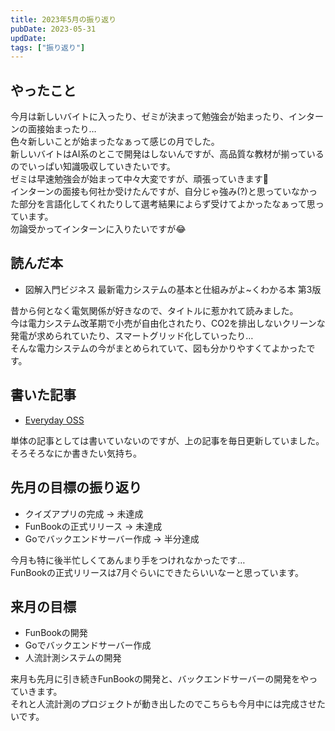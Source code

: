 ```yaml
---
title: 2023年5月の振り返り
pubDate: 2023-05-31
updDate: 
tags: ["振り返り"]
---
```


## やったこと

今月は新しいバイトに入ったり、ゼミが決まって勉強会が始まったり、インターンの面接始まったり…  
色々新しいことが始まったなぁって感じの月でした。  
新しいバイトはAI系のとこで開発はしないんですが、高品質な教材が揃っているのでいっぱい知識吸収していきたいです。  
ゼミは早速勉強会が始まって中々大変ですが、頑張っていきます💪  
インターンの面接も何社か受けたんですが、自分じゃ強み(?)と思っていなかった部分を言語化してくれたりして選考結果によらず受けてよかったなぁって思っています。  
勿論受かってインターンに入りたいですが😂  

## 読んだ本

- 図解入門ビジネス 最新電力システムの基本と仕組みがよ~くわかる本 第3版

昔から何となく電気関係が好きなので、タイトルに惹かれて読みました。  
今は電力システム改革期で小売が自由化されたり、CO2を排出しないクリーンな発電が求められていたり、スマートグリッド化していったり…  
そんな電力システムの今がまとめられていて、図も分かりやすくてよかったです。  

## 書いた記事

- [Everyday OSS](https://yashikota.com/blog/oss)

単体の記事としては書いていないのですが、上の記事を毎日更新していました。  
そろそろなにか書きたい気持ち。  

## 先月の目標の振り返り

- クイズアプリの完成
  → 未達成
- FunBookの正式リリース
  → 未達成
- Goでバックエンドサーバー作成
  → 半分達成

今月も特に後半忙しくてあんまり手をつけれなかったです…  
FunBookの正式リリースは7月ぐらいにできたらいいなーと思っています。  

## 来月の目標

- FunBookの開発
- Goでバックエンドサーバー作成
- 人流計測システムの開発

来月も先月に引き続きFunBookの開発と、バックエンドサーバーの開発をやっていきます。  
それと人流計測のプロジェクトが動き出したのでこちらも今月中には完成させたいです。  
